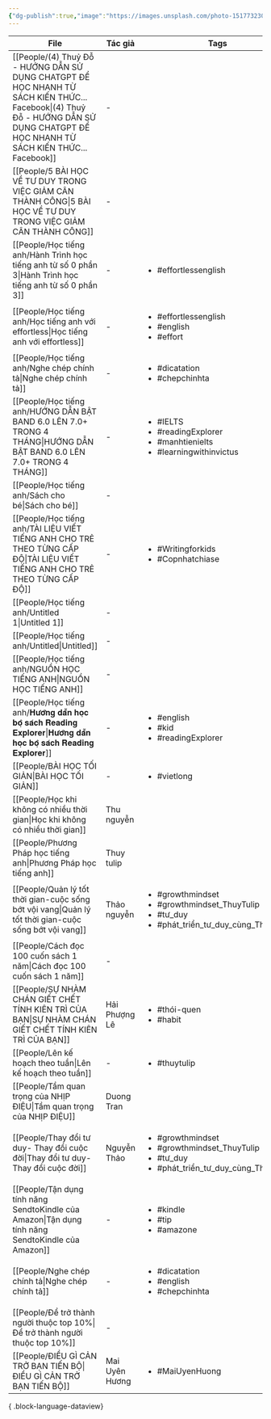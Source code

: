```yaml
---
{"dg-publish":true,"image":"https://images.unsplash.com/photo-1517732306149-e8f829eb588a?crop=entropy&cs=tinysrgb&fit=max&fm=jpg&ixid=M3wzNjAwOTd8MHwxfHNlYXJjaHwzfHxQRU9QTEV8ZW58MHwwfHx8MTcwNDMzOTI3Mnww&ixlib=rb-4.0.3&q=80&w=1080","permalink":"/Attachment_NHH/MOC/PEOPLE/","dgPassFrontmatter":true,"noteIcon":"2","created":"2024-02-29T09:58:48.996+07:00","updated":"2024-01-04T12:44:55.000+07:00"}
---
```



| File                                                                                                                                                                                         | Tác giả        | Tags                                                                                                                        |
| -------------------------------------------------------------------------------------------------------------------------------------------------------------------------------------------- | -------------- | --------------------------------------------------------------------------------------------------------------------------- |
| [[People/(4) Thuỷ Đỗ - HƯỚNG DẪN SỬ DỤNG CHATGPT ĐỂ HỌC NHANH TỪ SÁCH KIẾN THỨC...  Facebook\|(4) Thuỷ Đỗ - HƯỚNG DẪN SỬ DỤNG CHATGPT ĐỂ HỌC NHANH TỪ SÁCH KIẾN THỨC...  Facebook]]       | \-             | <ul></ul>                                                                                                                   |
| [[People/5 BÀI HỌC VỀ TƯ DUY TRONG VIỆC GIẢM CÂN THÀNH CÔNG\|5 BÀI HỌC VỀ TƯ DUY TRONG VIỆC GIẢM CÂN THÀNH CÔNG]]                                                                         | \-             | <ul></ul>                                                                                                                   |
| [[People/Học tiếng anh/Hành Trình học tiếng anh từ số 0 phần 3\|Hành Trình học tiếng anh từ số 0 phần 3]]                                                                                 | \-             | <ul><li>#effortlessenglish</li></ul>                                                                                        |
| [[People/Học tiếng anh/Học tiếng anh với effortless\|Học tiếng anh với effortless]]                                                                                                       | \-             | <ul><li>#effortlessenglish</li><li>#english</li><li>#effort</li></ul>                                                       |
| [[People/Học tiếng anh/Nghe chép chính tả\|Nghe chép chính tả]]                                                                                                                           | \-             | <ul><li>#dicatation</li><li>#chepchinhta</li></ul>                                                                          |
| [[People/Học tiếng anh/HƯỚNG DẪN BẬT BAND 6.0 LÊN 7.0+ TRONG 4 THÁNG\|HƯỚNG DẪN BẬT BAND 6.0 LÊN 7.0+ TRONG 4 THÁNG]]                                                                     | \-             | <ul><li>#IELTS</li><li>#readingExplorer</li><li>#manhtienielts</li><li>#learningwithinvictus</li></ul>                      |
| [[People/Học tiếng anh/Sách cho bé\|Sách cho bé]]                                                                                                                                         | \-             | <ul></ul>                                                                                                                   |
| [[People/Học tiếng anh/TÀI LIỆU VIẾT TIẾNG ANH CHO TRẺ THEO TỪNG CẤP ĐỘ\|TÀI LIỆU VIẾT TIẾNG ANH CHO TRẺ THEO TỪNG CẤP ĐỘ]]                                                               | \-             | <ul><li>#Writingforkids</li><li>#Copnhatchiase</li></ul>                                                                    |
| [[People/Học tiếng anh/Untitled 1\|Untitled 1]]                                                                                                                                           | \-             | <ul></ul>                                                                                                                   |
| [[People/Học tiếng anh/Untitled\|Untitled]]                                                                                                                                               | \-             | <ul></ul>                                                                                                                   |
| [[People/Học tiếng anh/NGUỒN HỌC TIẾNG ANH\|NGUỒN HỌC TIẾNG ANH]]                                                                                                                         | \-             | <ul></ul>                                                                                                                   |
| [[People/Học tiếng anh/𝐇𝐮̛𝐨̛́𝐧𝐠 𝐝𝐚̂̃𝐧 𝐡𝐨̣𝐜 𝐛𝐨̣̂ 𝐬𝐚́𝐜𝐡 𝐑𝐞𝐚𝐝𝐢𝐧𝐠 𝐄𝐱𝐩𝐥𝐨𝐫𝐞𝐫\|𝐇𝐮̛𝐨̛́𝐧𝐠 𝐝𝐚̂̃𝐧 𝐡𝐨̣𝐜 𝐛𝐨̣̂ 𝐬𝐚́𝐜𝐡 𝐑𝐞𝐚𝐝𝐢𝐧𝐠 𝐄𝐱𝐩𝐥𝐨𝐫𝐞𝐫]] | \-             | <ul><li>#english</li><li>#kid</li><li>#readingExplorer</li></ul>                                                            |
| [[People/BÀI HỌC TỐI GIẢN\|BÀI HỌC TỐI GIẢN]]                                                                                                                                             | \-             | <ul><li>#vietlong</li></ul>                                                                                                 |
| [[People/Học khi không có nhiều thời gian\|Học khi không có nhiều thời gian]]                                                                                                             | Thu nguyễn     | <ul></ul>                                                                                                                   |
| [[People/Phương Pháp học tiếng anh\|Phương Pháp học tiếng anh]]                                                                                                                           | Thuy tulip     | <ul></ul>                                                                                                                   |
| [[People/Quản lý tốt thời gian-cuộc sống bớt vội vang\|Quản lý tốt thời gian-cuộc sống bớt vội vang]]                                                                                     | Thảo nguyễn    | <ul><li>#growthmindset</li><li>#growthmindset_ThuyTulip</li><li>#tư_duy</li><li>#phát_triển_tư_duy_cùng_ThủyTulip</li></ul> |
| [[People/Cách đọc 100 cuốn sách 1 năm\|Cách đọc 100 cuốn sách 1 năm]]                                                                                                                     | \-             | <ul></ul>                                                                                                                   |
| [[People/SỰ NHÀM CHÁN GIẾT CHẾT TÍNH KIÊN TRÌ CỦA BẠN\|SỰ NHÀM CHÁN GIẾT CHẾT TÍNH KIÊN TRÌ CỦA BẠN]]                                                                                     | Hải Phượng Lê  | <ul><li>#thói-quen</li><li>#habit</li></ul>                                                                                 |
| [[People/Lên kế hoạch theo tuần\|Lên kế hoạch theo tuần]]                                                                                                                                 | \-             | <ul><li>#thuytulip</li></ul>                                                                                                |
| [[People/Tầm quan trọng của NHỊP ĐIỆU\|Tầm quan trọng của NHỊP ĐIỆU]]                                                                                                                     | Duong Tran     | <ul></ul>                                                                                                                   |
| [[People/Thay đổi tư duy- Thay đổi cuộc đời\|Thay đổi tư duy- Thay đổi cuộc đời]]                                                                                                         | Nguyễn Thảo    | <ul><li>#growthmindset</li><li>#growthmindset_ThuyTulip</li><li>#tư_duy</li><li>#phát_triển_tư_duy_cùng_ThủyTulip</li></ul> |
| [[People/Tận dụng tính năng SendtoKindle của Amazon\|Tận dụng tính năng SendtoKindle của Amazon]]                                                                                         | \-             | <ul><li>#kindle</li><li>#tip</li><li>#amazone</li></ul>                                                                     |
| [[People/Nghe chép chính tả\|Nghe chép chính tả]]                                                                                                                                         | \-             | <ul><li>#dicatation</li><li>#english</li><li>#chepchinhta</li></ul>                                                         |
| [[People/Để trở thành người thuộc top 10%\|Để trở thành người thuộc top 10%]]                                                                                                             | \-             | <ul></ul>                                                                                                                   |
| [[People/ĐIỀU GÌ CẢN TRỞ BẠN TIẾN BỘ\|ĐIỀU GÌ CẢN TRỞ BẠN TIẾN BỘ]]                                                                                                                       | Mai Uyên Hương | <ul><li>#MaiUyenHuong</li></ul>                                                                                             |

{ .block-language-dataview}




